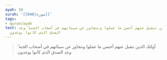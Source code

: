 ```yaml
---
ayah: 16
surah: '[[046|سورة]]'
tags:
- quran/ayah
text: أولئك الذين نتقبل عنهم أحسن ما عملوا ونتجاوز عن سيئاتهم في أصحاب الجنة ۖ وعد
  الصدق الذي كانوا يوعدون
---
```

> أولئك الذين نتقبل عنهم أحسن ما عملوا ونتجاوز عن سيئاتهم في أصحاب الجنة ۖ وعد الصدق الذي كانوا يوعدون
